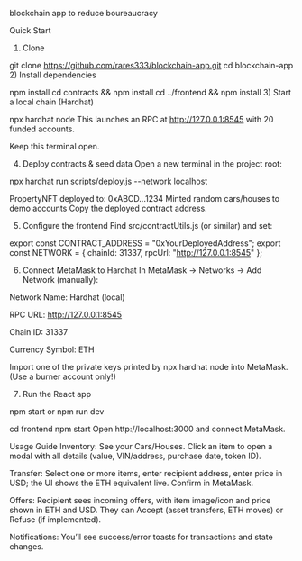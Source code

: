 blockchain app to reduce boureaucracy

Quick Start
1) Clone

git clone https://github.com/rares333/blockchain-app.git
cd blockchain-app
2) Install dependencies

npm install
cd contracts && npm install
cd ../frontend && npm install
3) Start a local chain (Hardhat)

npx hardhat node
This launches an RPC at http://127.0.0.1:8545 with 20 funded accounts.

Keep this terminal open.

4) Deploy contracts & seed data
Open a new terminal in the project root:

npx hardhat run scripts/deploy.js --network localhost

PropertyNFT deployed to: 0xABCD...1234
Minted random cars/houses to demo accounts
Copy the deployed contract address.

5) Configure the frontend
Find src/contractUtils.js (or similar) and set:

export const CONTRACT_ADDRESS = "0xYourDeployedAddress";
export const NETWORK = {
  chainId: 31337,
  rpcUrl: "http://127.0.0.1:8545"
};

6) Connect MetaMask to Hardhat
In MetaMask → Networks → Add Network (manually):

Network Name: Hardhat (local)

RPC URL: http://127.0.0.1:8545

Chain ID: 31337

Currency Symbol: ETH

Import one of the private keys printed by npx hardhat node into MetaMask. (Use a burner account only!)

7) Run the React app

npm start
or
npm run dev

cd frontend
npm start
Open http://localhost:3000 and connect MetaMask.

Usage Guide
Inventory: See your Cars/Houses. Click an item to open a modal with all details (value, VIN/address, purchase date, token ID).

Transfer: Select one or more items, enter recipient address, enter price in USD; the UI shows the ETH equivalent live. Confirm in MetaMask.

Offers: Recipient sees incoming offers, with item image/icon and price shown in ETH and USD. They can Accept (asset transfers, ETH moves) or Refuse (if implemented).

Notifications: You’ll see success/error toasts for transactions and state changes.
